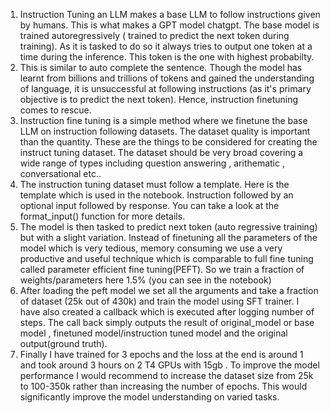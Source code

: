 1) Instruction Tuning an LLM makes a base LLM to follow instructions given by humans. This is what makes a GPT model chatgpt. The base model is trained autoregressively ( trained to predict the next token during training). As it is tasked to do so it always tries to output one token at a time during the inference. This token is the one with highest probabilty. 
2) This is similar to auto complete the sentence. Though the model has learnt from billions and trillions of tokens and gained the understanding of language, it is unsuccessful at following instructions (as it's primary objective is to predict the next token). Hence, instruction finetuning comes to rescue.
3) Instruction fine tuning is a simple method where we finetune the base LLM on instruction following datasets. The dataset quality is important than the quantity. These are the things to be considered for creating the instruct tuning dataset. The dataset should be very broad covering a wide range of types including question answering , arithematic , conversational etc..
4) The instruction tuning dataset must follow a template. Here is the template which is used in the notebook. Instruction followed by an optional input followed by response. You can take a look at the format_input() function for more details.
5) The model is then tasked to predict next token (auto regressive training) but with a slight variation. Instead of finetuning all the parameters of the model which is very tedious, memory consuming we use a very productive and useful technique which is comparable to full fine tuning called parameter efficient fine tuning(PEFT). So we train a fraction of weights/parameters here 1.5% (you can see in the notebook)
6) After loading the peft model we set all the arguments and take a fraction of dataset (25k out of 430k) and train the model using SFT trainer. I have also created a callback which is executed after logging number of steps. The call back simply outputs the result of original_model or base model , finetuned model/instruction tuned model and the original output(ground truth).
7) Finally I have trained for 3 epochs and the loss at the end is around 1 and took around 3 hours on 2 T4 GPUs with 15gb . To improve the model performance I would recommend to increase the dataset size from 25k to 100-350k rather than increasing the number of epochs. This would significantly improve the model understanding on varied tasks.
